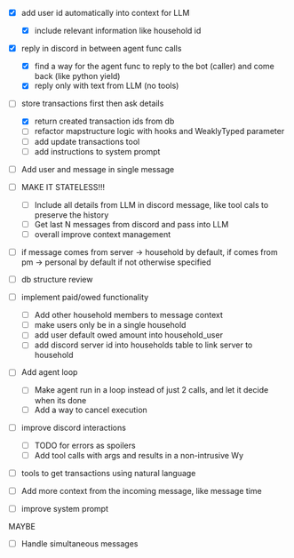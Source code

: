 - [x] add user id automatically into context for LLM
  - [x] include relevant information like household id

- [x] reply in discord in between agent func calls
  - [x] find a way for the agent func to reply to the bot (caller) and come back (like python yield)
  - [x] reply only with text from LLM (no tools)

- [ ] store transactions first then ask details
  - [x] return created transaction ids from db
  - [ ] refactor mapstructure logic with hooks and WeaklyTyped parameter
  - [ ] add update transactions tool
  - [ ] add instructions to system prompt

- [ ] Add user and message in single message

- [ ] MAKE IT STATELESS!!!
  - [ ] Include all details from LLM in discord message, like tool cals to preserve the history
  - [ ] Get last N messages from discord and pass into LLM
  - [ ] overall improve context management

- [ ] if message comes from server -> household by default, if comes from pm -> personal by default if not otherwise specified

- [ ] db structure review

- [ ] implement paid/owed functionality
  - [ ] Add other household members to message context
  - [ ] make users only be in a single household
  - [ ] add user default owed amount into household_user
  - [ ] add discord server id into households table to link server to household

- [ ] Add agent loop
  - [ ] Make agent run in a loop instead of just 2 calls, and let it decide when its done
  - [ ] Add a way to cancel execution

- [ ] improve discord interactions
  - [ ] TODO for errors as spoilers
  - [ ] Add tool calls with args and results in a non-intrusive Wy

- [ ] tools to get transactions using natural language
- [ ] Add more context from the incoming message, like message time
- [ ] improve system prompt

MAYBE
- [ ] Handle simultaneous messages 